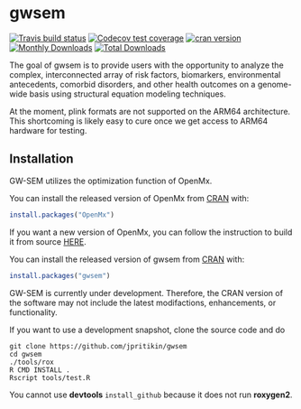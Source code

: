 # gwsem

<!-- badges: start -->
[![Travis build status](https://api.travis-ci.com/jpritikin/gwsem.svg?branch=master)](https://app.travis-ci.com/github/jpritikin/gwsem)
[![Codecov test coverage](https://codecov.io/gh/jpritikin/gwsem/branch/master/graph/badge.svg)](https://app.codecov.io/gh/jpritikin/gwsem?branch=master)
[![cran version](http://www.r-pkg.org/badges/version/gwsem)](https://cran.r-project.org/package=gwsem)
[![Monthly Downloads](https://cranlogs.r-pkg.org/badges/gwsem)](https://cranlogs.r-pkg.org/badges/gwsem)
[![Total Downloads](https://cranlogs.r-pkg.org/badges/grand-total/gwsem)](https://cranlogs.r-pkg.org/badges/grand-total/gwsem)
<!-- badges: end -->

The goal of gwsem is to provide users with the opportunity to analyze the complex, interconnected array of risk factors, biomarkers, environmental antecedents, comorbid disorders, and other health outcomes on a genome-wide basis using structural equation modeling techniques.

At the moment, plink formats are not supported on the ARM64 architecture. This shortcoming is likely easy to cure once we get access to ARM64 hardware for testing.

## Installation

GW-SEM utilizes the optimization function of OpenMx.

You can install the released version of OpenMx from [CRAN](https://CRAN.R-project.org) with:

``` r
install.packages("OpenMx")
```

If you want a new version of OpenMx, you can follow the instruction to build it from source [HERE](https://openmx.ssri.psu.edu).

You can install the released version of gwsem from [CRAN](https://CRAN.R-project.org) with:

``` r
install.packages("gwsem")
```

GW-SEM is currently under development. Therefore, the CRAN version of the software may not include the latest modifactions, enhancements, or functionality.

If you want to use a development snapshot, clone the source code and do

```
git clone https://github.com/jpritikin/gwsem
cd gwsem
./tools/rox
R CMD INSTALL .
Rscript tools/test.R
```

You cannot use **devtools** `install_github` because it does not run **roxygen2**.
